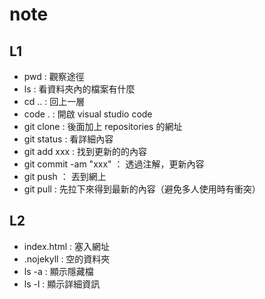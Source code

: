 # note

## L1
- pwd : 觀察途徑
- ls : 看資料夾內的檔案有什麼
- cd .. : 回上一層
- code . : 開啟 visual studio code
- git clone : 後面加上 repositories 的網址
- git status : 看詳細內容
- git add xxx : 找到更新的的內容
- git commit -am "xxx" ： 透過注解，更新內容
- git push ： 丟到網上
- git pull : 先拉下來得到最新的內容（避免多人使用時有衝突）
## L2 
- index.html : 塞入網址
- .nojekyll : 空的資料夾
- ls -a : 顯示隱藏檔
- ls -l : 顯示詳細資訊